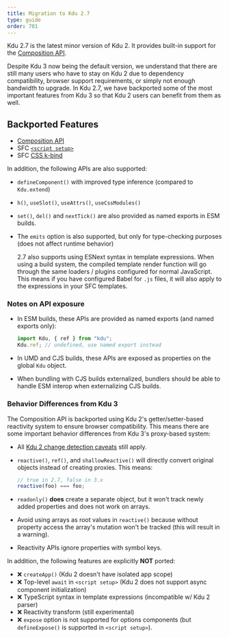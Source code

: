```yaml
---
title: Migration to Kdu 2.7
type: guide
order: 701
---
```


Kdu 2.7 is the latest minor version of Kdu 2. It provides built-in support for the [Composition API](https://kdu-js.web.app/guide/extras/composition-api-faq.html#composition-api-faq).

Despite Kdu 3 now being the default version, we understand that there are still many users who have to stay on Kdu 2 due to dependency compatibility, browser support requirements, or simply not enough bandwidth to upgrade. In Kdu 2.7, we have backported some of the most important features from Kdu 3 so that Kdu 2 users can benefit from them as well.

## Backported Features

- [Composition API](https://kdu-js.web.app/guide/extras/composition-api-faq.html)
- SFC [`<script setup>`](https://kdu-js.web.app/api/sfc-script-setup.html)
- SFC [CSS k-bind](https://kdu-js.web.app/api/sfc-css-features.html#k-bind-in-css)

In addition, the following APIs are also supported:

- `defineComponent()` with improved type inference (compared to `Kdu.extend`)
- `h()`, `useSlot()`, `useAttrs()`, `useCssModules()`
- `set()`, `del()` and `nextTick()` are also provided as named exports in ESM builds.
- The `emits` option is also supported, but only for type-checking purposes (does not affect runtime behavior)

  2.7 also supports using ESNext syntax in template expressions. When using a build system, the compiled template render function will go through the same loaders / plugins configured for normal JavaScript. This means if you have configured Babel for `.js` files, it will also apply to the expressions in your SFC templates.

### Notes on API exposure

- In ESM builds, these APIs are provided as named exports (and named exports only):

  ```js
  import Kdu, { ref } from "kdu";
  Kdu.ref; // undefined, use named export instead
  ```

- In UMD and CJS builds, these APIs are exposed as properties on the global `Kdu` object.

- When bundling with CJS builds externalized, bundlers should be able to handle ESM interop when externalizing CJS builds.

### Behavior Differences from Kdu 3

The Composition API is backported using Kdu 2's getter/setter-based reactivity system to ensure browser compatibility. This means there are some important behavior differences from Kdu 3's proxy-based system:

- All [Kdu 2 change detection caveats](https://kdujs-v2.web.app/v2/guide/reactivity.html#Change-Detection-Caveats) still apply.

- `reactive()`, `ref()`, and `shallowReactive()` will directly convert original objects instead of creating proxies. This means:

  ```js
  // true in 2.7, false in 3.x
  reactive(foo) === foo;
  ```

- `readonly()` **does** create a separate object, but it won't track newly added properties and does not work on arrays.

- Avoid using arrays as root values in `reactive()` because without property access the array's mutation won't be tracked (this will result in a warning).

- Reactivity APIs ignore properties with symbol keys.

In addition, the following features are explicitly **NOT** ported:

- ❌ `createApp()` (Kdu 2 doesn't have isolated app scope)
- ❌ Top-level `await` in `<script setup>` (Kdu 2 does not support async component initialization)
- ❌ TypeScript syntax in template expressions (incompatible w/ Kdu 2 parser)
- ❌ Reactivity transform (still experimental)
- ❌ `expose` option is not supported for options components (but `defineExpose()` is supported in `<script setup>`).
